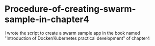 # Procedure-of-creating-swarm-sample-in-chapter4
I wrote the script to create a swarm sample app in the book named "Introduction of Docker/Kubernetes practical development" of chapter4
